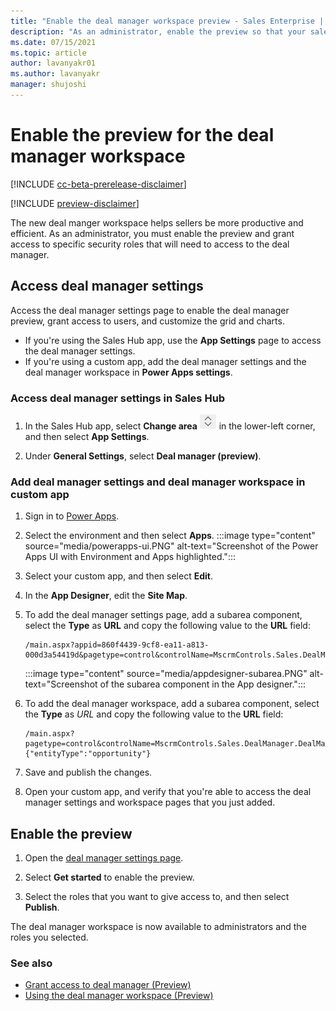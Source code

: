```yaml
---
title: "Enable the deal manager workspace preview - Sales Enterprise | MicrosoftDocs"
description: "As an administrator, enable the preview so that your sales teams can access the deal manager workspace and manage their pipelines efficiently."
ms.date: 07/15/2021
ms.topic: article
author: lavanyakr01
ms.author: lavanyakr
manager: shujoshi
---
```


# Enable the preview for the deal manager workspace 

[!INCLUDE [cc-beta-prerelease-disclaimer](../includes/cc-beta-prerelease-disclaimer.md)]

[!INCLUDE [preview-disclaimer](../includes/preview-disclaimer.md)]

The new deal manger workspace helps sellers be more productive and efficient. As an administrator, you must enable the preview and grant access to specific security roles that will need to access to the deal manager.  

## Access deal manager settings

Access the deal manager settings page to enable the deal manager preview, grant access to users, and customize the grid and charts. 

- If you're using the Sales Hub app, use the **App Settings** page to access the deal manager settings. 
- If you're using a custom app, add the deal manager settings and the deal manager workspace in **Power Apps settings**.

### Access deal manager settings in Sales Hub

1. In the Sales Hub app, select **Change area** ![Icon to change the work area](media/change-area-icon.png "Icon to change the work area") in the lower-left corner, and then select **App Settings**.  

1. Under **General Settings**, select **Deal manager (preview)**.

<a id="dmincustomapp"></a>

### Add deal manager settings and deal manager workspace in custom app

1. Sign in to [Power Apps](https://make.powerapps.com/).

1. Select the environment and then select **Apps**.
     :::image type="content" source="media/powerapps-ui.PNG" alt-text="Screenshot of the Power Apps UI with Environment and Apps highlighted.":::
1. Select your custom app, and then select **Edit**.
1. In the **App Designer**, edit the **Site Map**.
1. To add the deal manager settings page, add a subarea component, select the **Type** as **URL** and copy the following value to the **URL** field:  
     ```
    /main.aspx?appid=860f4439-9cf8-ea11-a813-000d3a54419d&pagetype=control&controlName=MscrmControls.Sales.DealManagerSettings.DealManagerSettings
    ``` 
    :::image type="content" source="media/appdesigner-subarea.PNG" alt-text="Screenshot of the subarea component in the App designer.":::  
1. To add the deal manager workspace, add a subarea component, select the **Type** as *URL* and copy the following value to the **URL** field:

    ```
    /main.aspx?pagetype=control&controlName=MscrmControls.Sales.DealManager.DealManager&data={"entityType":"opportunity"}
    ```
1. Save and publish the changes.

1. Open your custom app, and verify that you're able to access the deal manager settings and workspace pages that you just added.



## Enable the preview

1. Open the [deal manager settings page](#access-deal-manager-settings). 

1. Select **Get started** to enable the preview.
1. Select the roles that you want to give access to, and then select **Publish**.

The deal manager workspace is now available to administrators and the roles you selected. 

### See also

- [Grant access to deal manager (Preview)](grant-access-deal-manager.md)
- [Using the deal manager workspace (Preview)](deal-manager-seller-overview.md)
